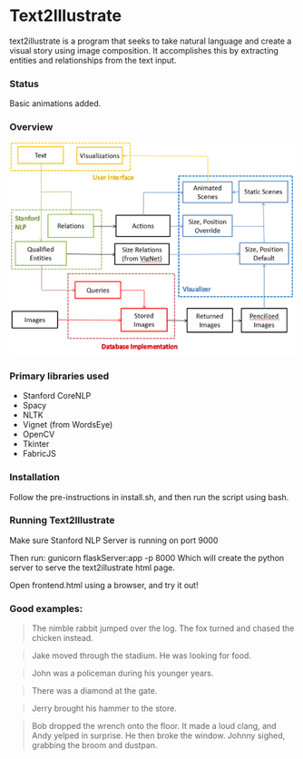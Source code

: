 # Text2Illustrate

text2illustrate is a program that seeks to take natural language and create a visual story using image composition. It accomplishes this by extracting entities and relationships from the text input.

### Status

Basic animations added.

### Overview

![alt text][plan]

[plan]: plan.png

### Primary libraries used

- Stanford CoreNLP
- Spacy
- NLTK
- Vignet (from WordsEye)
- OpenCV
- Tkinter
- FabricJS

### Installation

Follow the pre-instructions in install.sh, and then run the script using bash.

### Running Text2Illustrate

Make sure Stanford NLP Server is running on port 9000

Then run: gunicorn flaskServer:app -p 8000
Which will create the python server to serve the text2illustrate html page.

Open frontend.html using a browser, and try it out!

### Good examples:

> The nimble rabbit jumped over the log. The fox turned and chased the chicken instead.

> Jake moved through the stadium. He was looking for food.

> John was a policeman during his younger years.

> There was a diamond at the gate.

> Jerry brought his hammer to the store.

> Bob dropped the wrench onto the floor. It made a loud clang, and Andy yelped in surprise. He then broke the window. Johnny sighed, grabbing the broom and dustpan.



